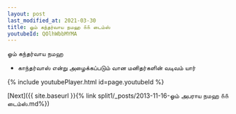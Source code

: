```yaml
---
layout: post
last_modified_at: 2021-03-30
title: ஓம் கந்தர்வாய நமஹ ௧௧ டைம்ஸ்
youtubeId: QOlhWbbMYMA
---
```

 
 
 ஓம் கந்தர்வாய நமஹ  
 
 -  காந்தர்வாஸ் என்று அழைக்கப்படும் வான மனிதர்களின் வடிவம் யார் 
 
  
 
  
 
 
 
 
 
 


{% include youtubePlayer.html id=page.youtubeId %}
 
[Next]({{ site.baseurl }}{% link  split1/_posts/2013-11-16-ஓம் அபராய நமஹ ௧௧ டைம்ஸ்.md%})
 
